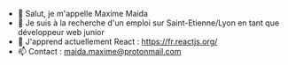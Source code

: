 - 👋 Salut, je m'appelle Maxime Maida
- 👀 Je suis à la recherche d'un emploi sur Saint-Etienne/Lyon en tant que développeur web junior
- 🌱 J'apprend actuellement  React : https://fr.reactjs.org/
- 📫 Contact : maida.maxime@protonmail.com

<!---
8kmh/8kmh is a ✨ special ✨ repository because its `README.md` (this file) appears on your GitHub profile.
You can click the Preview link to take a look at your changes.
--->
